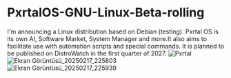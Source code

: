 # PxrtalOS-GNU-Linux-Beta-rolling
I'm announcing a Linux distribution  based on Debian (testing). Pxrtal OS is  its own AI, Software Market, System Manager and more.It also aims to facilitate use with automation scripts and special commands. It is planned to be published on DistroWatch in the first quarter of 2027. 
![Pxrtal](https://github.com/user-attachments/assets/2ba746ec-cb36-42e1-8d6c-ee50aee68a23)
![Ekran Görüntüsü_20250217_225803](https://github.com/user-attachments/assets/79560f83-bb1a-42cd-8828-883b6547b2cf)
![Ekran Görüntüsü_20250217_225939](https://github.com/user-attachments/assets/e9b2973a-a18c-4271-ad02-bc951e8d158f)
